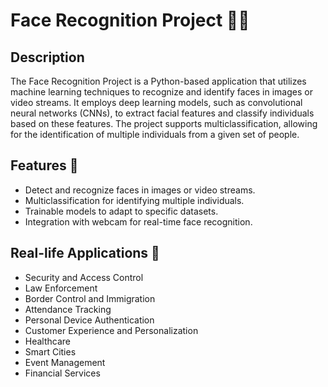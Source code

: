 # Face Recognition Project 👤👥

## Description 

The Face Recognition Project is a Python-based application that utilizes machine learning techniques to recognize and identify faces in images or video streams. It employs deep learning models, such as convolutional neural networks (CNNs), to extract facial features and classify individuals based on these features. The project supports multiclassification, allowing for the identification of multiple individuals from a given set of people.

## Features 🚀

- Detect and recognize faces in images or video streams.
- Multiclassification for identifying multiple individuals.
- Trainable models to adapt to specific datasets.
- Integration with webcam for real-time face recognition.

## Real-life Applications 🏢

- Security and Access Control
- Law Enforcement
- Border Control and Immigration
- Attendance Tracking
- Personal Device Authentication
- Customer Experience and Personalization
- Healthcare
- Smart Cities
- Event Management
- Financial Services
  
